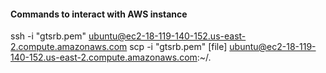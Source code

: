 #### Commands to interact with AWS instance

ssh -i "gtsrb.pem" ubuntu@ec2-18-119-140-152.us-east-2.compute.amazonaws.com
scp -i "gtsrb.pem" [file] ubuntu@ec2-18-119-140-152.us-east-2.compute.amazonaws.com:~/.